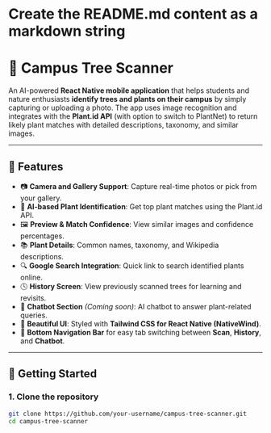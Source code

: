 # Create the README.md content as a markdown string

# 🌿 Campus Tree Scanner

An AI-powered **React Native mobile application** that helps students and nature enthusiasts **identify trees and plants on their campus** by simply capturing or uploading a photo. The app uses image recognition and integrates with the **Plant.id API** (with option to switch to PlantNet) to return likely plant matches with detailed descriptions, taxonomy, and similar images.

---

## 📸 Features

- 📷 **Camera and Gallery Support**: Capture real-time photos or pick from your gallery.
- 🌿 **AI-based Plant Identification**: Get top plant matches using the Plant.id API.
- 🖼️ **Preview & Match Confidence**: View similar images and confidence percentages.
- 📚 **Plant Details**: Common names, taxonomy, and Wikipedia descriptions.
- 🔍 **Google Search Integration**: Quick link to search identified plants online.
- 🕓 **History Screen**: View previously scanned trees for learning and revisits.
- 🤖 **Chatbot Section** *(Coming soon)*: AI chatbot to answer plant-related queries.
- 🎨 **Beautiful UI**: Styled with **Tailwind CSS for React Native (NativeWind)**.
- 🔄 **Bottom Navigation Bar** for easy tab switching between **Scan**, **History**, and **Chatbot**.

---

## 🚀 Getting Started

### 1. Clone the repository
```bash
git clone https://github.com/your-username/campus-tree-scanner.git
cd campus-tree-scanner
